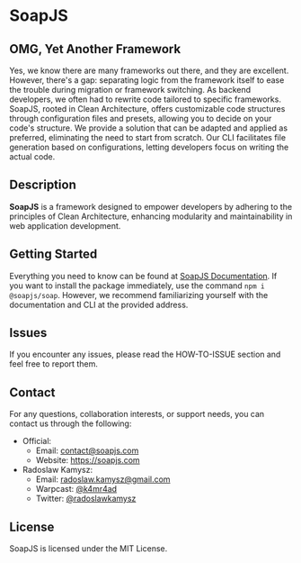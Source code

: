 # SoapJS
## OMG, Yet Another Framework
Yes, we know there are many frameworks out there, and they are excellent. However, there's a gap: separating logic from the framework itself to ease the trouble during migration or framework switching. As backend developers, we often had to rewrite code tailored to specific frameworks. SoapJS, rooted in Clean Architecture, offers customizable code structures through configuration files and presets, allowing you to decide on your code's structure. We provide a solution that can be adapted and applied as preferred, eliminating the need to start from scratch. Our CLI facilitates file generation based on configurations, letting developers focus on writing the actual code.

## Description
**SoapJS** is a framework designed to empower developers by adhering to the principles of Clean Architecture, enhancing modularity and maintainability in web application development.

## Getting Started
Everything you need to know can be found at [SoapJS Documentation](https://docs.soapjs.com). If you want to install the package immediately, use the command `npm i @soapjs/soap`. However, we recommend familiarizing yourself with the documentation and CLI at the provided address.

## Issues
If you encounter any issues, please read the HOW-TO-ISSUE section and feel free to report them.

## Contact
For any questions, collaboration interests, or support needs, you can contact us through the following:

- Official:
  - Email: [contact@soapjs.com](mailto:contact@soapjs.com)
  - Website: https://soapjs.com
- Radoslaw Kamysz:
  - Email: [radoslaw.kamysz@gmail.com](mailto:radoslaw.kamysz@gmail.com)
  - Warpcast: [@k4mr4ad](https://warpcast.com/k4mr4ad)
  - Twitter: [@radoslawkamysz](https://x.com/radoslawkamysz)
## License
SoapJS is licensed under the MIT License.